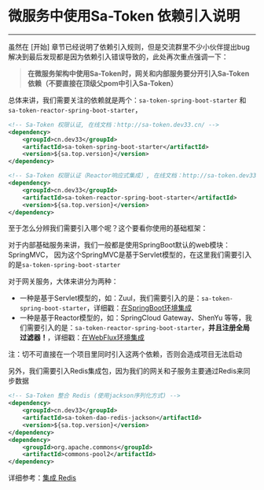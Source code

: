 
# 微服务中使用Sa-Token 依赖引入说明 

--- 

虽然在 [开始] 章节已经说明了依赖引入规则，但是交流群里不少小伙伴提出bug解决到最后发现都是因为依赖引入错误导致的，此处再次重点强调一下：

> **在微服务架构中使用Sa-Token时，网关和内部服务要分开引入Sa-Token依赖（不要直接在顶级父pom中引入Sa-Token）**

总体来讲，我们需要关注的依赖就是两个：`sa-token-spring-boot-starter` 和 `sa-token-reactor-spring-boot-starter`，

``` xml
<!-- Sa-Token 权限认证, 在线文档：http://sa-token.dev33.cn/ -->
<dependency>
    <groupId>cn.dev33</groupId>
    <artifactId>sa-token-spring-boot-starter</artifactId>
    <version>${sa.top.version}</version>
</dependency>
```

``` xml
<!-- Sa-Token 权限认证（Reactor响应式集成）, 在线文档：http://sa-token.dev33.cn/ -->
<dependency>
    <groupId>cn.dev33</groupId>
    <artifactId>sa-token-reactor-spring-boot-starter</artifactId>
    <version>${sa.top.version}</version>
</dependency>
```


至于怎么分辨我们需要引入哪个呢？这个要看你使用的基础框架：

对于内部基础服务来讲，我们一般都是使用SpringBoot默认的web模块：SpringMVC，
因为这个SpringMVC是基于Servlet模型的，在这里我们需要引入的是`sa-token-spring-boot-starter`

对于网关服务，大体来讲分为两种：
- 一种是基于Servlet模型的，如：Zuul，我们需要引入的是：`sa-token-spring-boot-starter`，详细戳：[在SpringBoot环境集成](/start/example)
- 一种是基于Reactor模型的，如：SpringCloud Gateway、ShenYu 等等，我们需要引入的是：`sa-token-reactor-spring-boot-starter`，**并且注册全局过滤器！**，详细戳：[在WebFlux环境集成](/start/webflux-example)

注：切不可直接在一个项目里同时引入这两个依赖，否则会造成项目无法启动

另外，我们需要引入Redis集成包，因为我们的网关和子服务主要通过Redis来同步数据 
``` xml
<!-- Sa-Token 整合 Redis (使用jackson序列化方式) -->
<dependency>
    <groupId>cn.dev33</groupId>
    <artifactId>sa-token-dao-redis-jackson</artifactId>
    <version>${sa.top.version}</version>
</dependency>
<dependency>
    <groupId>org.apache.commons</groupId>
    <artifactId>commons-pool2</artifactId>
</dependency>
```
详细参考：[集成 Redis](/up/integ-redis)







